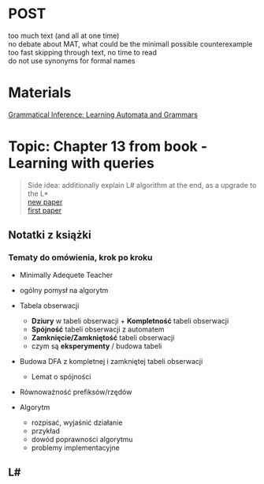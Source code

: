# POST
too much text (and all at one time)  
no debate about MAT, what could be the minimall possible counterexample   
too fast skipping through text, no time to read  
do not use synonyms for formal names  

# Materials
[Grammatical Inference: Learning Automata and Grammars](https://www.cambridge.org/core/books/grammatical-inference/CEEB229AC5A80DFC6436D860AC79434F)


# Topic: Chapter 13 from book - Learning with queries
> Side idea: additionally explain L# algorithm at the end, as a upgrade to the L*  
> [new paper](https://www.cs.ru.nl/bachelors-theses/2024/Martijn_Sanders___1028766___The_Lsharp_Algorithm_for_Deterministic_Finite_Automata.pdf)  
> [first paper](https://arxiv.org/pdf/2107.05419)  


## Notatki z książki
### Tematy do omówienia, krok po kroku
* Minimally Adequete Teacher
* ogólny pomysł na algorytm
* Tabela obserwacji
  * **Dziury** w tabeli obserwacji + **Kompletność** tabeli obserwacji
  * **Spójność** tabeli obserwacji z automatem
  * **Zamknięcie/Zamkniętość** tabeli obserwacji
  * czym są **eksperymenty** / budowa tabeli
* Budowa DFA z kompletnej i zamkniętej tabeli obserwacji
  * Lemat o spójności
* Równoważność prefiksów/rzędów

* Algorytm
  * rozpisać, wyjaśnić działanie
  * przykład
  * dowód poprawności algorytmu
  * problemy implementacyjne

## L#